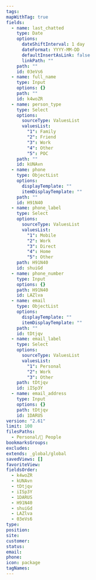 ```yaml
---
tags: 
mapWithTag: true
fields:
  - name: last_chatted
    type: Date
    options:
      dateShiftInterval: 1 day
      dateFormat: YYYY-MM-DD
      defaultInsertAsLink: false
      linkPath: ""
    path: ""
    id: 03eVs6
  - name: full_name
    type: Input
    options: {}
    path: ""
    id: k4woZR
  - name: person_type
    type: Select
    options:
      sourceType: ValuesList
      valuesList:
        "1": Family
        "2": Friend
        "3": Work
        "4": Other
        "5": POC
    path: ""
    id: kUNAvn
  - name: phone
    type: ObjectList
    options:
      displayTemplate: ""
      itemDisplayTemplate: ""
    path: ""
    id: H91N40
  - name: phone_label
    type: Select
    options:
      sourceType: ValuesList
      valuesList:
        "1": Mobile
        "2": Work
        "3": Direct
        "4": Home
        "5": Other
    path: H91N40
    id: shuiGd
  - name: phone_number
    type: Input
    options: {}
    path: H91N40
    id: LAZlva
  - name: email
    type: ObjectList
    options:
      displayTemplate: ""
      itemDisplayTemplate: ""
    path: ""
    id: tDtjqv
  - name: email_label
    type: Select
    options:
      sourceType: ValuesList
      valuesList:
        "1": Personal
        "2": Work
        "3": Other
    path: tDtjqv
    id: iISp3Y
  - name: email_address
    type: Input
    options: {}
    path: tDtjqv
    id: 1DARUS
version: "2.61"
limit: 100
filesPaths:
  - Personal/👤 People
bookmarksGroups: 
excludes: 
extends: _global/global
savedViews: []
favoriteView: 
fieldsOrder:
  - k4woZR
  - kUNAvn
  - tDtjqv
  - iISp3Y
  - 1DARUS
  - H91N40
  - shuiGd
  - LAZlva
  - 03eVs6
type: 
position: 
site: 
customer: 
status: 
email: 
phone: 
icon: package
tagNames: 
---
```

